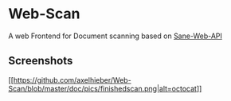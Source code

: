 # Web-Scan
A web Frontend for Document scanning based on [Sane-Web-API](https://github.com/axelhieber/Sane-Web-API)

## Screenshots
[[https://github.com/axelhieber/Web-Scan/blob/master/doc/pics/finishedscan.png|alt=octocat]]

